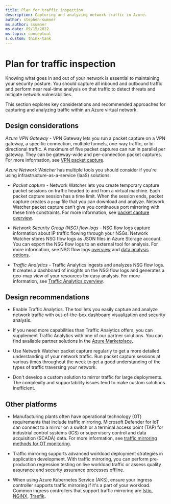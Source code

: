```yaml
---
title: Plan for traffic inspection
description: Capturing and analyzing network traffic in Azure.
author: stephen-sumner
ms.author: ssumner
ms.date: 09/15/2022
ms.topic: conceptual
s.custom: think-tank
---
```


# Plan for traffic inspection

Knowing what goes in and out of your network is essential to maintaining your security posture. You should capture all inbound and outbound traffic and perform near real-time analysis on that traffic to detect threats and mitigate network vulnerabilities.

This section explores key considerations and recommended approaches for capturing and analyzing traffic within an Azure virtual network.

## Design considerations

*Azure VPN Gateway -* VPN Gateway lets you run a packet capture on a VPN gateway, a specific connection, multiple tunnels, one-way traffic, or bi-directional traffic. A maximum of five packet captures can run in parallel per gateway. They can be gateway-wide and per-connection packet captures. For more information, see [VPN packet capture](/azure/vpn-gateway/packet-capture).

*Azure Network Watcher* has multiple tools you should consider if you're using infrastructure-as-a-service (IaaS) solutions:

- *Packet capture -* Network Watcher lets you create temporary capture packet sessions on traffic headed to and from a virtual machine. Each packet capture session has a time limit. When the session ends, packet capture creates a `pcap` file that you can download and analyze. Network Watcher packet capture can't give you continuous port mirroring with these time constraints. For more information, see [packet capture overview](/azure/network-watcher/network-watcher-packet-capture-overview).
  
- *Network Security Group (NSG) flow logs -* NSG flow logs capture information about IP traffic flowing through your NSGs. Network Watcher stores NSG flow logs as JSON files in Azure Storage account. You can export the NSG flow logs to an external tool for analysis. For more information, see NSG flow logs [overview](/azure/network-watcher/network-watcher-nsg-flow-logging-overview) and [data analysis options](/azure/network-watcher/network-watcher-visualize-nsg-flow-logs-power-bi).
  
- *Traffic Analytics -* Traffic Analytics ingests and analyzes NSG flow logs. It creates a dashboard of insights on the NSG flow logs and generates a geo-map view of your resources for easy analysis. For more information, see [Traffic Analytics overview](/azure/network-watcher/traffic-analytics).

## Design recommendations

- Enable Traffic Analytics. The tool lets you easily capture and analyze network traffic with out-of-the-box dashboard visualization and security analysis.

- If you need more capabilities than Traffic Analytics offers, you can supplement Traffic Analytics with one of our partner solutions. You can find available partner solutions in the [Azure Marketplace](https://azuremarketplace.microsoft.com/home).

- Use Network Watcher packet capture regularly to get a more detailed understanding of your network traffic. Run packet capture sessions at various times throughout the week to get a good understanding of the types of traffic traversing your network.

- Don't develop a custom solution to mirror traffic for large deployments. The complexity and supportability issues tend to make custom solutions inefficient.

## Other platforms

- Manufacturing plants often have operational technology (OT) requirements that include traffic mirroring. Microsoft Defender for IoT can connect to a mirror on a switch or a terminal access point (TAP) for industrial control systems (ICS) or supervisory control and data acquisition (SCADA) data. For more information, see [traffic mirroring methods for OT monitoring](/azure/defender-for-iot/organizations/best-practices/traffic-mirroring-methods).

- Traffic mirroring supports advanced workload deployment strategies in application development. With traffic mirroring, you can perform pre-production regression testing on live workload traffic or assess quality assurance and security assurance processes offline.

- When using Azure Kubernetes Service (AKS), ensure your ingress controller supports traffic mirroring if it's a part of your workload. Common ingress controllers that support traffic mirroring are [Istio](https://istio.io/latest/docs/tasks/traffic-management/mirroring/), [NGINX](https://nginx.org/en/docs/http/ngx_http_mirror_module.html), [Traefik](https://doc.traefik.io/traefik/routing/services/#mirroring-service).
